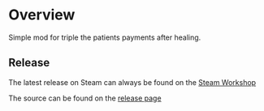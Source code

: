 # Overview
Simple mod for triple the patients payments after healing. 

## Release

The latest release on Steam can always be found on the [Steam Workshop](https://steamcommunity.com/sharedfiles/filedetails/?id=2273123122)

The source can be found on the [release page](https://github.com/ph-mods/3x-money/releases)

